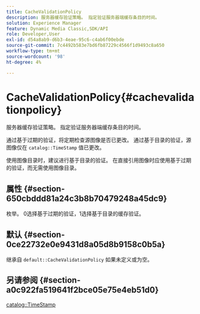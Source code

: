```yaml
---
title: CacheValidationPolicy
description: 服务器缓存验证策略。 指定验证服务器端缓存条目的时间。
solution: Experience Manager
feature: Dynamic Media Classic,SDK/API
role: Developer,User
exl-id: d54a8ab9-d6b3-4eae-95c6-c4ab6f00ebde
source-git-commit: 7c4492b583e7bd6fb87229c4566f1d9493c8a650
workflow-type: tm+mt
source-wordcount: '98'
ht-degree: 4%

---
```


# CacheValidationPolicy{#cachevalidationpolicy}

服务器缓存验证策略。 指定验证服务器端缓存条目的时间。

通过基于过期的验证，将定期检查源图像是否已更改。 通过基于目录的验证，源图像仅在 `catalog::TimeStamp` 值已更改。

使用图像目录时，建议进行基于目录的验证。 在直接引用图像时应使用基于过期的验证，而无需使用图像目录。

## 属性 {#section-650cbddd81a24c3b8b70479248a45dc9}

枚举。 0选择基于过期的验证，1选择基于目录的缓存验证。

## 默认 {#section-0ce22732e0e9431d8a05d8b9158c0b5a}

继承自 `default::CacheValidationPolicy` 如果未定义或为空。

## 另请参阅 {#section-a0c922fa519641f2bce05e75e4eb51d0}

[catalog::TimeStamp](../../../../../is-api/image-catalog/image-serving-api-ref/c-image-catalog-reference/c-image-svg-data-reference/c-svg-data-reference/r-timestamp-svg.md#reference-59a27b72f4cb4a53a3baba83214c4ded)
